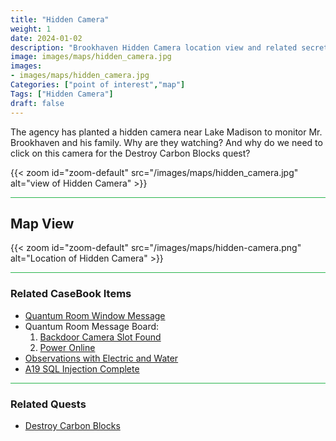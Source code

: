 ```yaml
---
title: "Hidden Camera"
weight: 1
date: 2024-01-02
description: "Brookhaven Hidden Camera location view and related secrets"
image: images/maps/hidden_camera.jpg
images:
- images/maps/hidden_camera.jpg
Categories: ["point of interest","map"]
Tags: ["Hidden Camera"]
draft: false
--- 
```



The agency has planted a hidden camera near Lake Madison to monitor Mr. Brookhaven and his family. Why are they watching? And why do we need to click on this camera for the Destroy Carbon Blocks quest?

{{< zoom id="zoom-default" src="/images/maps/hidden_camera.jpg" alt="view of Hidden Camera" >}}


<hr style="background-color: #28b44c" size=8>

## Map View

{{< zoom id="zoom-default" src="/images/maps/hidden-camera.png" alt="Location of Hidden Camera" >}}

<hr style="background-color: #28b44c" size=8>

### Related CaseBook Items

- [Quantum Room Window Message](/casebook/quantum/window_messages/#lake-madison-camera)
- Quantum Room Message Board:
    1. [Backdoor Camera Slot Found](/casebook/quantum/message_board/#backdoor-camera-slot-found)
    2. [Power Online](/casebook/quantum/message_board/#power-online)
- [Observations with Electric and Water](/casebook/interesting/observations/#linked-electric--water)
- [A19 SQL Injection Complete](/casebook/light_panel/#a19)

<hr style="background-color: #28b44c" size=8>

### Related Quests

- [Destroy Carbon Blocks](/lore/quests/#destroy-carbon-blocks)